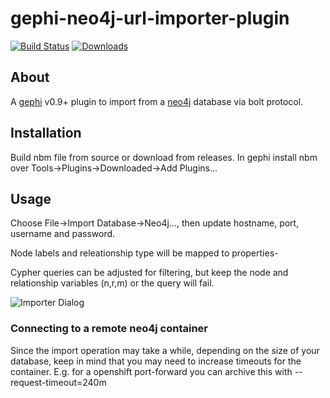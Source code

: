 # gephi-neo4j-url-importer-plugin
[![Build Status](https://travis-ci.org/olir/gephi-neo4j-url-importer-plugin.png)](https://travis-ci.org/olir/gephi-neo4j-url-importer-plugin/builds)
[![Downloads](https://img.shields.io/github/downloads/olir/gephi-neo4j-url-importer-plugin/0.2/total.svg)](https://github.com/olir/gephi-neo4j-url-importer-plugin/releases/tag/0.2)

## About
A [gephi](http://www.gephi.org) v0.9+ plugin to import from a [neo4j](http://neo4j.com) database via bolt protocol.

## Installation
Build nbm file from source or download from releases. In gephi install nbm over Tools->Plugins->Downloaded->Add Plugins...

## Usage
Choose File->Import Database->Neo4j..., then update hostname, port, username and password.

Node labels and releationship type will be mapped to properties-

Cypher queries can be adjusted for filtering, but keep the node and relationship variables (n,r,m) or the query will fail.

![Importer Dialog](https://raw.githubusercontent.com/olir/gephi-neo4j-url-importer-plugin/master/src/site/gephi-neo4j-import.JPG)

### Connecting to a remote neo4j container
Since the import operation may take a while, depending on the size of your database, keep in mind that you may need to increase timeouts for  the container. E.g. for a openshift port-forward you can archive this with --request-timeout=240m
